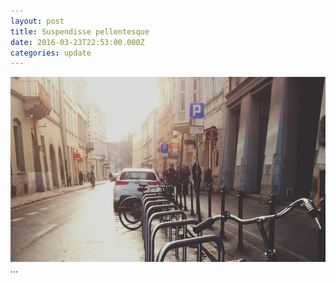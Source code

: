 ```yaml
---
layout: post
title: Suspendisse pellentesque
date: 2016-03-23T22:53:00.000Z
categories: update
---
```


<img src="/images/fulls/01.jpg" class="fit image">
...
